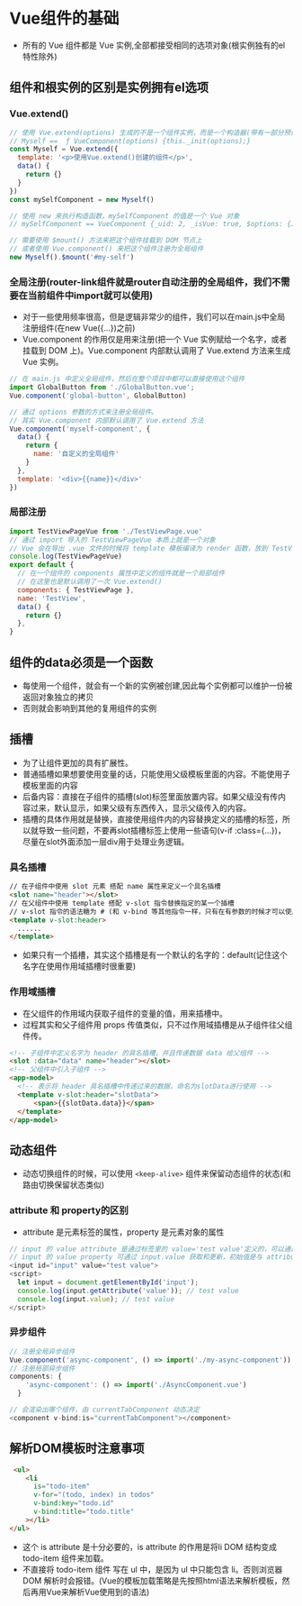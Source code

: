 <!--
 * @Author: x09898 coder_xujie@163.com
 * @Date: 2022-05-09 20:54:40
 * @LastEditors: x09898 coder_xujie@163.com
 * @LastEditTime: 2022-10-12 11:10:44
 * @FilePath: \HTML-CSS-Javascript-\Vue框架\Vue的教程\vue组件的基础.md
 * @Description: Vue组件基础
-->
# Vue组件的基础

* 所有的 Vue 组件都是 Vue 实例,全部都接受相同的选项对象(根实例独有的el特性除外)

## 组件和根实例的区别是实例拥有el选项

### Vue.extend()

```js
// 使用 Vue.extend(options) 生成的不是一个组件实例，而是一个构造器(带有一部分预设参数的 构造函数)
// Myself ==  ƒ VueComponent(options) {this._init(options);}
const Myself = Vue.extend({
  template: '<p>使用Vue.extend()创建的组件</p>',
  data() {
    return {}
  }
})
const mySelfComponent = new Myself()

// 使用 new 来执行构造函数，mySelfComponent 的值是一个 Vue 对象
// mySelfComponent == VueComponent {_uid: 2, _isVue: true, $options: {…}, _renderProxy: Proxy, _self: VueComponent, …}

// 需要使用 $mount() 方法来把这个组件挂载到 DOM 节点上
// 或者使用 Vue.component() 来把这个组件注册为全局组件
new Myself().$mount('#my-self')

```

### 全局注册(router-link组件就是router自动注册的全局组件，我们不需要在当前组件中import就可以使用)

* 对于一些使用频率很高，但是逻辑非常少的组件，我们可以在main.js中全局注册组件(在new Vue({...})之前)
* Vue.component 的作用仅是用来注册(把一个 Vue 实例赋给一个名字，或者挂载到 DOM 上)。Vue.component 内部默认调用了 Vue.extend 方法来生成 Vue 实例。

```js
// 在 main.js 中定义全局组件，然后在整个项目中都可以直接使用这个组件
import GlobalButton from './GlobalButton.vue';
Vue.component('global-button', GlobalButton)

// 通过 options 参数的方式来注册全局组件。
// 其实 Vue.component 内部默认调用了 Vue.extend 方法
Vue.component('myself-component', {
  data() {
    return {
      name: '自定义的全局组件'
    }
  },
  template: '<div>{{name}}</div>'
})
```

### 局部注册

```js
import TestViewPageVue from './TestViewPage.vue'
// 通过 import 导入的 TestViewPageVue 本质上就是一个对象
// Vue 会在导出 .vue 文件的时候将 template 模板编译为 render 函数，放到 TestViewPageVue 对象中
console.log(TestViewPageVue)
export default {
  // 在一个组件的 components 属性中定义的组件就是一个局部组件
  // 在这里也是默认调用了一次 Vue.extend()
  components: { TestViewPage },
  name: 'TestView',
  data() {
    return {}
  },
}
```

## 组件的data必须是一个函数

* 每使用一个组件，就会有一个新的实例被创建,因此每个实例都可以维护一份被返回对象独立的拷贝
* 否则就会影响到其他的复用组件的实例

## 插槽

* 为了让组件更加的具有扩展性。
* 普通插槽如果想要使用变量的话，只能使用父级模板里面的内容。不能使用子模板里面的内容
* 后备内容：直接在子组件的插槽(slot)标签里面放置内容。如果父级没有传内容过来，默认显示，如果父级有东西传入，显示父级传入的内容。
* 插槽的具体作用就是替换，直接使用组件内的内容替换定义的插槽的标签，所以就导致一些问题，不要再slot插槽标签上使用一些语句(v-if :class={...})，尽量在slot外面添加一层div用于处理业务逻辑。

### 具名插槽

```html
// 在子组件中使用 slot 元素 搭配 name 属性来定义一个具名插槽
<slot name="header"></slot>
// 在父组件中使用 template 搭配 v-slot 指令替换指定的某一个插槽
// v-slot 指令的语法糖为 # (和 v-bind 等其他指令一样，只有在有参数的时候才可以使用语法糖的形式)
<template v-slot:header>
  ......
</template>
```

* 如果只有一个插槽，其实这个插槽是有一个默认的名字的：default(记住这个名字在使用作用域插槽时很重要)

### 作用域插槽

* 在父组件的作用域内获取子组件的变量的值，用来插槽中。
* 过程其实和父子组件用 props 传值类似，只不过作用域插槽是从子组件往父组件传。

```html
<!-- 子组件中定义名字为 header 的具名插槽，并且传递数据 data 给父组件 -->
<slot :data="data" name="header"></slot>
<!-- 父组件中引入子组件 -->
<app-model>
  <!-- 表示将 header 具名插槽中传递过来的数据，命名为slotData进行使用 -->
  <template v-slot:header="slotData">
      <span>{{slotData.data}}</span>
  </template>
</app-model>
```

## 动态组件

* 动态切换组件的时候，可以使用 `<keep-alive>` 组件来保留动态组件的状态(和路由切换保留状态类似)

### attribute 和 property的区别

* attribute 是元素标签的属性，property 是元素对象的属性

```js
// input 的 value attribute 是通过标签里的 value='test value'定义的，可以通过input.getAttribute('value') 获取，可以通过 input.setAttribute('value', 'new Value') 更新
// input 的 value property 可通过 input.value 获取和更新，初始值是与 attribute 中的赋值一致的
<input id="input" value="test value">
<script>
  let input = document.getElementById('input');
  console.log(input.getAttribute('value')); // test value
  console.log(input.value); // test value
</script>
```

### 异步组件

```js
// 注册全局异步组件
Vue.component('async-component', () => import('./my-async-component'))
// 注册局部异步组件
components: {
    'async-component': () => import('./AsyncComponent.vue')
  }
```

```js
// 会渲染出哪个组件，由 currentTabComponent 动态决定
<component v-bind:is="currentTabComponent"></component>
```

## 解析DOM模板时注意事项

```html
 <ul>
    <li
      is="todo-item"
      v-for="(todo, index) in todos"
      v-bind:key="todo.id"
      v-bind:title="todo.title"
    ></li>
</ul>
```

* 这个 is attribute 是十分必要的，is attribute 的作用是将li DOM 结构变成 todo-item 组件来加载。
* 不直接将 todo-item 组件 写在 ul 中，是因为 ul 中只能包含 li。否则浏览器 DOM 解析时会报错。(Vue的模板加载策略是先按照html语法来解析模板，然后再用Vue来解析Vue使用到的语法)
